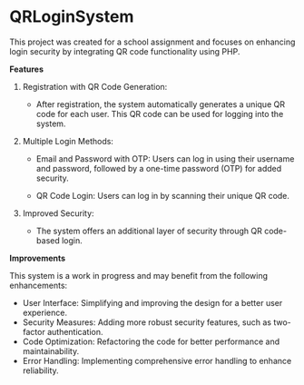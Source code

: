 # QRLoginSystem

This project was created for a school assignment and focuses on enhancing login security by integrating QR code functionality using PHP.

**Features**

1. Registration with QR Code Generation:
   
   - After registration, the system    automatically generates a unique QR code for each user. This QR code can be used for logging into the system.

2. Multiple Login Methods:

   - Email and Password with OTP: Users can log in using their username and password, followed by a one-time password (OTP) for added security.

   - QR Code Login: Users can log in by scanning their unique QR code.

3. Improved Security:

   - The system offers an additional layer of security through QR code-based login.

**Improvements**

This system is a work in progress and may benefit from the following enhancements:

  - User Interface: Simplifying and improving the design for a better user experience.
  - Security Measures: Adding more robust security features, such as two-factor authentication.
  - Code Optimization: Refactoring the code for better performance and maintainability.
  - Error Handling: Implementing comprehensive error handling to enhance reliability.
